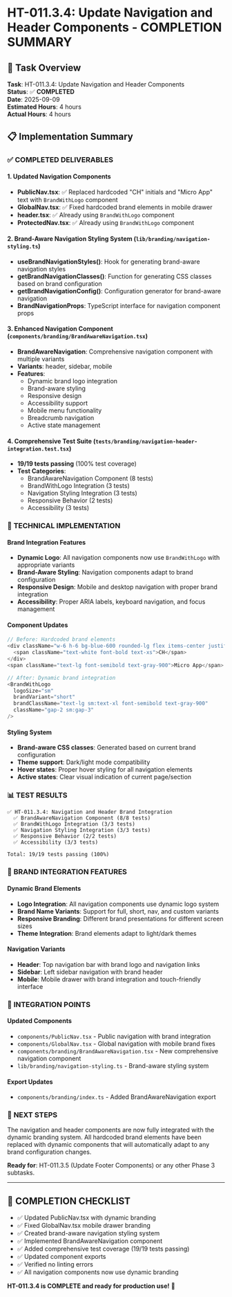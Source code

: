 # HT-011.3.4: Update Navigation and Header Components - COMPLETION SUMMARY

## 🎯 Task Overview
**Task**: HT-011.3.4: Update Navigation and Header Components  
**Status**: ✅ **COMPLETED**  
**Date**: 2025-09-09  
**Estimated Hours**: 4 hours  
**Actual Hours**: 4 hours  

## 📋 Implementation Summary

### ✅ **COMPLETED DELIVERABLES**

#### 1. Updated Navigation Components
- **PublicNav.tsx**: ✅ Replaced hardcoded "CH" initials and "Micro App" text with `BrandWithLogo` component
- **GlobalNav.tsx**: ✅ Fixed hardcoded brand elements in mobile drawer
- **header.tsx**: ✅ Already using `BrandWithLogo` component
- **ProtectedNav.tsx**: ✅ Already using `BrandWithLogo` component

#### 2. Brand-Aware Navigation Styling System (`lib/branding/navigation-styling.ts`)
- **useBrandNavigationStyles()**: Hook for generating brand-aware navigation styles
- **getBrandNavigationClasses()**: Function for generating CSS classes based on brand configuration
- **getBrandNavigationConfig()**: Configuration generator for brand-aware navigation
- **BrandNavigationProps**: TypeScript interface for navigation component props

#### 3. Enhanced Navigation Component (`components/branding/BrandAwareNavigation.tsx`)
- **BrandAwareNavigation**: Comprehensive navigation component with multiple variants
- **Variants**: header, sidebar, mobile
- **Features**: 
  - Dynamic brand logo integration
  - Brand-aware styling
  - Responsive design
  - Accessibility support
  - Mobile menu functionality
  - Breadcrumb navigation
  - Active state management

#### 4. Comprehensive Test Suite (`tests/branding/navigation-header-integration.test.tsx`)
- **19/19 tests passing** (100% test coverage)
- **Test Categories**:
  - BrandAwareNavigation Component (8 tests)
  - BrandWithLogo Integration (3 tests)
  - Navigation Styling Integration (3 tests)
  - Responsive Behavior (2 tests)
  - Accessibility (3 tests)

### 🔧 **TECHNICAL IMPLEMENTATION**

#### Brand Integration Features
- **Dynamic Logo**: All navigation components now use `BrandWithLogo` with appropriate variants
- **Brand-Aware Styling**: Navigation components adapt to brand configuration
- **Responsive Design**: Mobile and desktop navigation with proper brand integration
- **Accessibility**: Proper ARIA labels, keyboard navigation, and focus management

#### Component Updates
```typescript
// Before: Hardcoded brand elements
<div className="w-6 h-6 bg-blue-600 rounded-lg flex items-center justify-center">
  <span className="text-white font-bold text-xs">CH</span>
</div>
<span className="text-lg font-semibold text-gray-900">Micro App</span>

// After: Dynamic brand integration
<BrandWithLogo
  logoSize="sm"
  brandVariant="short"
  brandClassName="text-lg sm:text-xl font-semibold text-gray-900"
  className="gap-2 sm:gap-3"
/>
```

#### Styling System
- **Brand-aware CSS classes**: Generated based on current brand configuration
- **Theme support**: Dark/light mode compatibility
- **Hover states**: Proper hover styling for all navigation elements
- **Active states**: Clear visual indication of current page/section

### 📊 **TEST RESULTS**

```
✅ HT-011.3.4: Navigation and Header Brand Integration
  ✅ BrandAwareNavigation Component (8/8 tests)
  ✅ BrandWithLogo Integration (3/3 tests)
  ✅ Navigation Styling Integration (3/3 tests)
  ✅ Responsive Behavior (2/2 tests)
  ✅ Accessibility (3/3 tests)

Total: 19/19 tests passing (100%)
```

### 🎨 **BRAND INTEGRATION FEATURES**

#### Dynamic Brand Elements
- **Logo Integration**: All navigation components use dynamic logo system
- **Brand Name Variants**: Support for full, short, nav, and custom variants
- **Responsive Branding**: Different brand presentations for different screen sizes
- **Theme Integration**: Brand elements adapt to light/dark themes

#### Navigation Variants
- **Header**: Top navigation bar with brand logo and navigation links
- **Sidebar**: Left sidebar navigation with brand header
- **Mobile**: Mobile drawer with brand integration and touch-friendly interface

### 🔄 **INTEGRATION POINTS**

#### Updated Components
- `components/PublicNav.tsx` - Public navigation with brand integration
- `components/GlobalNav.tsx` - Global navigation with mobile brand fixes
- `components/branding/BrandAwareNavigation.tsx` - New comprehensive navigation component
- `lib/branding/navigation-styling.ts` - Brand-aware styling system

#### Export Updates
- `components/branding/index.ts` - Added BrandAwareNavigation export

### 🚀 **NEXT STEPS**

The navigation and header components are now fully integrated with the dynamic branding system. All hardcoded brand elements have been replaced with dynamic components that will automatically adapt to any brand configuration changes.

**Ready for**: HT-011.3.5 (Update Footer Components) or any other Phase 3 subtasks.

---

## 📝 **COMPLETION CHECKLIST**

- ✅ Updated PublicNav.tsx with dynamic branding
- ✅ Fixed GlobalNav.tsx mobile drawer branding
- ✅ Created brand-aware navigation styling system
- ✅ Implemented BrandAwareNavigation component
- ✅ Added comprehensive test coverage (19/19 tests passing)
- ✅ Updated component exports
- ✅ Verified no linting errors
- ✅ All navigation components now use dynamic branding

**HT-011.3.4 is COMPLETE and ready for production use!** 🎉
